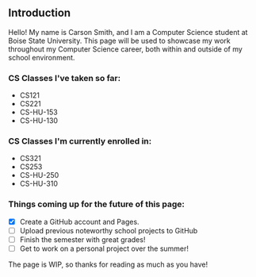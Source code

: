 ## Introduction

Hello! My name is Carson Smith, and I am a Computer Science student at Boise State University. This page will be used to showcase my work throughout my Computer Science career, both within and outside of my school environment.

### CS Classes I've taken so far:

* CS121
* CS221
* CS-HU-153
* CS-HU-130

### CS Classes I'm currently enrolled in:

* CS321
* CS253
* CS-HU-250
* CS-HU-310

### Things coming up for the future of this page:

- [x] Create a GitHub account and Pages.
- [ ] Upload previous noteworthy school projects to GitHub
- [ ] Finish the semester with great grades!
- [ ] Get to work on a personal project over the summer!

The page is WIP, so thanks for reading as much as you have!
